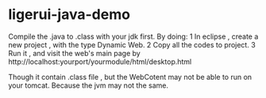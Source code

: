 ligerui-java-demo
=================

Compile the .java to .class with your jdk first.
By doing:
1 In eclipse , create a new project , with the type Dynamic Web.
2 Copy all the codes to project.
3 Run it , and visit the web's main page by http://localhost:yourport/yourmodule/html/desktop.html

Though it contain .class file , but the WebCotent may not be able to run on your tomcat. Because the jvm may not the same.
